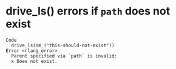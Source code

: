 # drive_ls() errors if `path` does not exist

    Code
      drive_ls(nm_("this-should-not-exist"))
    Error <rlang_error>
      Parent specified via `path` is invalid:
      x Does not exist.

